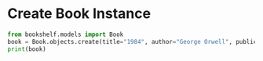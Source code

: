 # Create Book Instance

```python
from bookshelf.models import Book
book = Book.objects.create(title="1984", author="George Orwell", publication_year=1949)
print(book)
